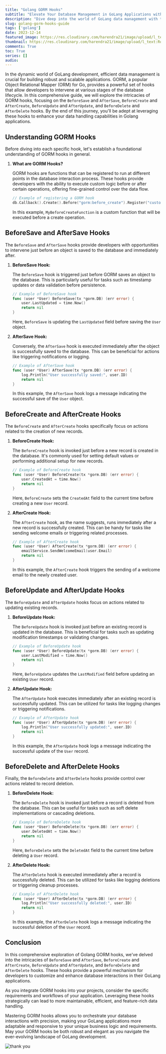 ```yaml
---
title: "Golang GORM Hooks"
subtitle: "Elevate Your Database Management in GoLang Applications with Advanced GORM Hooks"
description: "Dive deep into the world of GoLang data management with this comprehensive guide on GORM hooks."
slug: golang-gorm-hooks-guide
tags: ['golang']
date: 2023-12-14
featured_image: https://res.cloudinary.com/harendra21/image/upload/l_text:Roboto_65_bold:Golang%20GORM%20Hooks,co_rgb:fff/golangwithexample/bg1.png
thumbnail: https://res.cloudinary.com/harendra21/image/upload/l_text:Roboto_65_bold:Golang%20GORM%20Hooks,co_rgb:fff/golangwithexample/bg1.png
comments: True
toc: True
series: []
audio: 
---
```



In the dynamic world of GoLang development, efficient data management is crucial for building robust and scalable applications. GORM, a popular Object Relational Mapper (ORM) for Go, provides a powerful set of hooks that allow developers to intervene at various stages of the database lifecycle. In this comprehensive guide, we will explore the intricacies of GORM hooks, focusing on the `BeforeSave` and `AfterSave`, `BeforeCreate` and `AfterCreate`, `BeforeUpdate` and `AfterUpdate`, and `BeforeDelete` and `AfterDelete` hooks. By the end of this journey, you'll be adept at leveraging these hooks to enhance your data handling capabilities in Golang applications.

## Understanding GORM Hooks

Before diving into each specific hook, let's establish a foundational understanding of GORM hooks in general.

1. **What are GORM Hooks?**

   GORM hooks are functions that can be registered to run at different points in the database interaction process. These hooks provide developers with the ability to execute custom logic before or after certain operations, offering fine-grained control over the data flow.

   ```go
   // Example of registering a GORM hook
   db.Callback().Create().Before("gorm:before_create").Register("custom_hook", MyBeforeCreateFunction)
   ```

   In this example, `MyBeforeCreateFunction` is a custom function that will be executed before a create operation.

## BeforeSave and AfterSave Hooks

The `BeforeSave` and `AfterSave` hooks provide developers with opportunities to intervene just before an object is saved to the database and immediately after.

1. **BeforeSave Hook:**

   The `BeforeSave` hook is triggered just before GORM saves an object to the database. This is particularly useful for tasks such as timestamp updates or data validation before persistence.

   ```go
   // Example of BeforeSave hook
   func (user *User) BeforeSave(tx *gorm.DB) (err error) {
       user.LastUpdated = time.Now()
       return nil
   }
   ```

   Here, `BeforeSave` is updating the `LastUpdated` field before saving the `User` object.

2. **AfterSave Hook:**

   Conversely, the `AfterSave` hook is executed immediately after the object is successfully saved to the database. This can be beneficial for actions like triggering notifications or logging.

   ```go
   // Example of AfterSave hook
   func (user *User) AfterSave(tx *gorm.DB) (err error) {
       log.Println("User successfully saved:", user.ID)
       return nil
   }
   ```

   In this example, the `AfterSave` hook logs a message indicating the successful save of the `User` object.

## BeforeCreate and AfterCreate Hooks

The `BeforeCreate` and `AfterCreate` hooks specifically focus on actions related to the creation of new records.

1. **BeforeCreate Hook:**

   The `BeforeCreate` hook is invoked just before a new record is created in the database. It's commonly used for setting default values or performing additional setup for new records.

   ```go
   // Example of BeforeCreate hook
   func (user *User) BeforeCreate(tx *gorm.DB) (err error) {
       user.CreatedAt = time.Now()
       return nil
   }
   ```

   Here, `BeforeCreate` sets the `CreatedAt` field to the current time before creating a new `User` record.

2. **AfterCreate Hook:**

   The `AfterCreate` hook, as the name suggests, runs immediately after a new record is successfully created. This can be handy for tasks like sending welcome emails or triggering related processes.

   ```go
   // Example of AfterCreate hook
   func (user *User) AfterCreate(tx *gorm.DB) (err error) {
       emailService.SendWelcomeEmail(user.Email)
       return nil
   }
   ```

   In this example, the `AfterCreate` hook triggers the sending of a welcome email to the newly created user.

## BeforeUpdate and AfterUpdate Hooks

The `BeforeUpdate` and `AfterUpdate` hooks focus on actions related to updating existing records.

1. **BeforeUpdate Hook:**

   The `BeforeUpdate` hook is invoked just before an existing record is updated in the database. This is beneficial for tasks such as updating modification timestamps or validating changes.

   ```go
   // Example of BeforeUpdate hook
   func (user *User) BeforeUpdate(tx *gorm.DB) (err error) {
       user.LastModified = time.Now()
       return nil
   }
   ```

   Here, `BeforeUpdate` updates the `LastModified` field before updating an existing `User` record.

2. **AfterUpdate Hook:**

   The `AfterUpdate` hook executes immediately after an existing record is successfully updated. This can be utilized for tasks like logging changes or triggering notifications.

   ```go
   // Example of AfterUpdate hook
   func (user *User) AfterUpdate(tx *gorm.DB) (err error) {
       log.Println("User successfully updated:", user.ID)
       return nil
   }
   ```

   In this example, the `AfterUpdate` hook logs a message indicating the successful update of the `User` record.

## BeforeDelete and AfterDelete Hooks

Finally, the `BeforeDelete` and `AfterDelete` hooks provide control over actions related to record deletion.

1. **BeforeDelete Hook:**

   The `BeforeDelete` hook is invoked just before a record is deleted from the database. This can be useful for tasks such as soft delete implementations or cascading deletions.

   ```go
   // Example of BeforeDelete hook
   func (user *User) BeforeDelete(tx *gorm.DB) (err error) {
       user.DeletedAt = time.Now()
       return nil
   }
   ```

   Here, `BeforeDelete` sets the `DeletedAt` field to the current time before deleting a `User` record.

2. **AfterDelete Hook:**

   The `AfterDelete` hook is executed immediately after a record is successfully deleted. This can be utilized for tasks like logging deletions or triggering cleanup processes.

   ```go
   // Example of AfterDelete hook
   func (user *User) AfterDelete(tx *gorm.DB) (err error) {
       log.Println("User successfully deleted:", user.ID)
       return nil
   }
   ```

   In this example, the `AfterDelete` hook logs a message indicating the successful deletion of the `User` record.

## Conclusion

In this comprehensive exploration of Golang GORM hooks, we've delved into the intricacies of `BeforeSave` and `AfterSave`, `BeforeCreate` and `AfterCreate`, `BeforeUpdate` and `AfterUpdate`, and `BeforeDelete` and `AfterDelete` hooks. These hooks provide a powerful mechanism for developers to customize and enhance database interactions in their GoLang applications.

As you integrate GORM hooks into your projects, consider the specific requirements and workflows of your application. Leveraging these hooks strategically can lead to more maintainable, efficient, and feature-rich data handling.

Mastering GORM hooks allows you to orchestrate your database interactions with precision, making your GoLang applications more adaptable and responsive to your unique business logic and requirements. May your GORM hooks be both robust and elegant as you navigate the ever-evolving landscape of GoLang development.




![thank you](https://res.cloudinary.com/harendra21/image/upload/w_500/golangwithexample/blog-2020-04-07-how_to_say_thank_you_in_business_i69dkn.png)